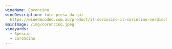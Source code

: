 ```yaml
---
wineName: Coroncino
wineDescription: foto presa da qui
  https://winedecoded.com.au/product/il-corincino-il-corincino-verdicchio-dei-castelli-di-jesi-2017/
mainImage: /img/coroncino.jpeg
vineyards:
  - Spescia
  - coroncino
---
```

